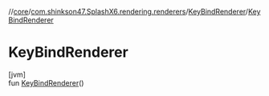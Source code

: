 //[core](../../../index.md)/[com.shinkson47.SplashX6.rendering.renderers](../index.md)/[KeyBindRenderer](index.md)/[KeyBindRenderer](-key-bind-renderer.md)

# KeyBindRenderer

[jvm]\
fun [KeyBindRenderer](-key-bind-renderer.md)()

